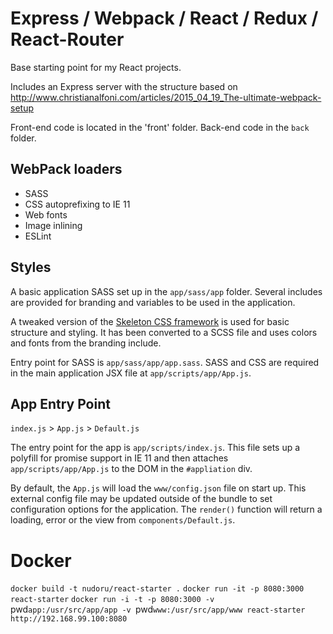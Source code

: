 # Express / Webpack / React / Redux / React-Router
 
Base starting point for my React projects.

Includes an Express server with the structure based on http://www.christianalfoni.com/articles/2015_04_19_The-ultimate-webpack-setup

Front-end code is located in the 'front' folder. Back-end code in the `back` folder.

## WebPack loaders

- SASS
- CSS autoprefixing to IE 11
- Web fonts
- Image inlining
- ESLint

## Styles

A basic application SASS set up in the `app/sass/app` folder. Several includes are provided for branding and variables to be used in the application. 

A tweaked version of the [Skeleton CSS framework](http://getskeleton.com) is used for basic structure and styling. It has been converted to a SCSS file and uses colors and fonts from the branding include.

Entry point for SASS is `app/sass/app/app.sass`. SASS and CSS are required in the main application JSX file at `app/scripts/app/App.js`.

## App Entry Point

`index.js` > `App.js` > `Default.js`

The entry point for the app is `app/scripts/index.js`. This file sets up a polyfill for promise support in IE 11 and then attaches `app/scripts/app/App.js` to the DOM in the `#appliation` div.

By default, the `App.js` will load the `www/config.json` file on start up. This external config file may be updated outside of the bundle to set configuration options for the application. The `render()` function will return a loading, error or the view from `components/Default.js`.

# Docker

`docker build -t nudoru/react-starter .`
`docker run -it -p 8080:3000 react-starter`
`docker run -i -t -p 8080:3000 -v `pwd`app:/usr/src/app/app -v `pwd`www:/usr/src/app/www react-starter`
`http://192.168.99.100:8080`